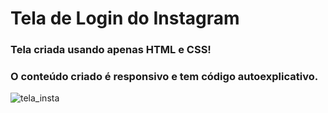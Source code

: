 # Tela de Login do Instagram

### Tela criada usando apenas HTML e CSS!
### O conteúdo criado é responsivo e tem código autoexplicativo.





![tela_insta](https://user-images.githubusercontent.com/63216015/110717137-3fa2e280-81e7-11eb-9548-8e680ad6278b.png)
